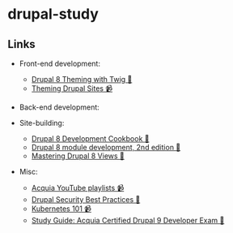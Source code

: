# drupal-study

## Links

* Front-end development:

  * [Drupal 8 Theming with Twig 📖](https://www.drupal.org/node/2571555)
  * [Theming Drupal Sites 📹](https://drupalize.me/series/drupal-theming)

* Back-end development:

* Site-building:

  * [Drupal 8 Development Cookbook 📖](https://www.drupal.org/node/2639888) 
  * [Drupal 8 module development, 2nd edition 📖](https://www.drupal.org/node/3048139)
  * [Mastering Drupal 8 Views 📖](https://www.drupal.org/node/2720275)

* Misc:

  * [Acquia YouTube playlists 📹](https://www.youtube.com/channel/UC--IusnuLuIGptCgCPss1Og/playlists)
  * [Drupal Security Best Practices 📖](https://www.drupal.org/node/2823484)
  * [Kubernetes 101 📹](https://www.youtube.com/playlist?list=PL2_OBreMn7FoYmfx27iSwocotjiikS5BD)
  * [Study Guide: Acquia Certified Drupal 9 Developer Exam 📖](https://acquia-academy.gitbook.io/study-guide-acquia-certified-drupal-9-developer-ex/study-guide)
